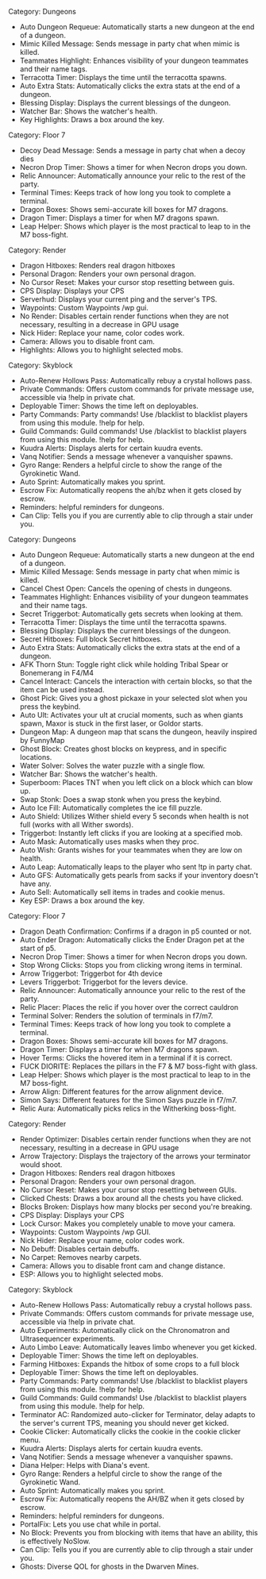 Category: Dungeons
- Auto Dungeon Requeue: Automatically starts a new dungeon at the end of a dungeon.
- Mimic Killed Message: Sends message in party chat when mimic is killed.
- Teammates Highlight: Enhances visibility of your dungeon teammates and their name tags.
- Terracotta Timer: Displays the time until the terracotta spawns.
- Auto Extra Stats: Automatically clicks the extra stats at the end of a dungeon.
- Blessing Display: Displays the current blessings of the dungeon.
- Watcher Bar: Shows the watcher's health.
- Key Highlights: Draws a box around the key.

Category: Floor 7
- Decoy Dead Message: Sends a message in party chat when a decoy dies
- Necron Drop Timer: Shows a timer for when Necron drops you down.
- Relic Announcer: Automatically announce your relic to the rest of the party.
- Terminal Times: Keeps track of how long you took to complete a terminal.
- Dragon Boxes: Shows semi-accurate kill boxes for M7 dragons.
- Dragon Timer: Displays a timer for when M7 dragons spawn.
- Leap Helper: Shows which player is the most practical to leap to in the M7 boss-fight.

Category: Render
- Dragon Hitboxes: Renders real dragon hitboxes
- Personal Dragon: Renders your own personal dragon.
- No Cursor Reset: Makes your cursor stop resetting between guis.
- CPS Display: Displays your CPS
- Serverhud: Displays your current ping and the server's TPS.
- Waypoints: Custom Waypoints /wp gui.
- No Render: Disables certain render functions when they are not necessary, resulting in a decrease in GPU usage
- Nick Hider: Replace your name, color codes work.
- Camera: Allows you to disable front cam.
- Highlights: Allows you to highlight selected mobs.

Category: Skyblock
- Auto-Renew Hollows Pass: Automatically rebuy a crystal hollows pass.
- Private Commands: Offers custom commands for private message use, accessible via !help in private chat.
- Deployable Timer: Shows the time left on deployables.
- Party Commands: Party commands! Use /blacklist to blacklist players from using this module. !help for help.
- Guild Commands: Guild commands! Use /blacklist to blacklist players from using this module. !help for help.
- Kuudra Alerts: Displays alerts for certain kuudra events.
- Vanq Notifier: Sends a message whenever a vanquisher spawns.
- Gyro Range: Renders a helpful circle to show the range of the Gyrokinetic Wand.
- Auto Sprint: Automatically makes you sprint.
- Escrow Fix: Automatically reopens the ah/bz when it gets closed by escrow.
- Reminders: helpful reminders for dungeons.
- Can Clip: Tells you if you are currently able to clip through a stair under you.

Category: Dungeons
- Auto Dungeon Requeue: Automatically starts a new dungeon at the end of a dungeon.
- Mimic Killed Message: Sends message in party chat when mimic is killed.
- Cancel Chest Open: Cancels the opening of chests in dungeons.
- Teammates Highlight: Enhances visibility of your dungeon teammates and their name tags.
- Secret Triggerbot: Automatically gets secrets when looking at them.
- Terracotta Timer: Displays the time until the terracotta spawns.
- Blessing Display: Displays the current blessings of the dungeon.
- Secret Hitboxes: Full block Secret hitboxes.
- Auto Extra Stats: Automatically clicks the extra stats at the end of a dungeon.
- AFK Thorn Stun: Toggle right click while holding Tribal Spear or Bonemerang in F4/M4
- Cancel Interact: Cancels the interaction with certain blocks, so that the item can be used instead.
- Ghost Pick: Gives you a ghost pickaxe in your selected slot when you press the keybind.
- Auto Ult: Activates your ult at crucial moments, such as when giants spawn, Maxor is stuck in the first laser, or Goldor starts.
- Dungeon Map: A dungeon map that scans the dungeon, heavily inspired by FunnyMap
- Ghost Block: Creates ghost blocks on keypress, and in specific locations.
- Water Solver: Solves the water puzzle with a single flow.
- Watcher Bar: Shows the watcher's health.
- Superboom: Places TNT when you left click on a block which can blow up.
- Swap Stonk: Does a swap stonk when you press the keybind.
- Auto Ice Fill: Automatically completes the ice fill puzzle.
- Auto Shield: Utilizes Wither shield every 5 seconds when health is not full (works with all Wither swords).
- Triggerbot: Instantly left clicks if you are looking at a specified mob.
- Auto Mask: Automatically uses masks when they proc.
- Auto Wish: Grants wishes for your teammates when they are low on health.
- Auto Leap: Automatically leaps to the player who sent !tp in party chat.
- Auto GFS: Automatically gets pearls from sacks if your inventory doesn't have any.
- Auto Sell: Automatically sell items in trades and cookie menus.
- Key ESP: Draws a box around the key.

Category: Floor 7
- Dragon Death Confirmation: Confirms if a dragon in p5 counted or not.
- Auto Ender Dragon: Automatically clicks the Ender Dragon pet at the start of p5.
- Necron Drop Timer: Shows a timer for when Necron drops you down.
- Stop Wrong Clicks: Stops you from clicking wrong items in terminal.
- Arrow Triggerbot: Triggerbot for 4th device
- Levers Triggerbot: Triggerbot for the levers device.
- Relic Announcer: Automatically announce your relic to the rest of the party.
- Relic Placer: Places the relic if you hover over the correct cauldron
- Terminal Solver: Renders the solution of terminals in f7/m7.
- Terminal Times: Keeps track of how long you took to complete a terminal.
- Dragon Boxes: Shows semi-accurate kill boxes for M7 dragons.
- Dragon Timer: Displays a timer for when M7 dragons spawn.
- Hover Terms: Clicks the hovered item in a terminal if it is correct.
- FUCK DIORITE: Replaces the pillars in the F7 & M7 boss-fight with glass.
- Leap Helper: Shows which player is the most practical to leap to in the M7 boss-fight.
- Arrow Align: Different features for the arrow alignment device.
- Simon Says: Different features for the Simon Says puzzle in f7/m7.
- Relic Aura: Automatically picks relics in the Witherking boss-fight.

Category: Render
- Render Optimizer: Disables certain render functions when they are not necessary, resulting in a decrease in GPU usage
- Arrow Trajectory: Displays the trajectory of the arrows your terminator would shoot.
- Dragon Hitboxes: Renders real dragon hitboxes
- Personal Dragon: Renders your own personal dragon.
- No Cursor Reset: Makes your cursor stop resetting between GUIs.
- Clicked Chests: Draws a box around all the chests you have clicked.
- Blocks Broken: Displays how many blocks per second you're breaking.
- CPS Display: Displays your CPS
- Lock Cursor: Makes you completely unable to move your camera.
- Waypoints: Custom Waypoints /wp GUI.
- Nick Hider: Replace your name, color codes work.
- No Debuff: Disables certain debuffs.
- No Carpet: Removes nearby carpets.
- Camera: Allows you to disable front cam and change distance.
- ESP: Allows you to highlight selected mobs.

Category: Skyblock
- Auto-Renew Hollows Pass: Automatically rebuy a crystal hollows pass.
- Private Commands: Offers custom commands for private message use, accessible via !help in private chat.
- Auto Experiments: Automatically click on the Chronomatron and Ultrasequencer experiments.
- Auto Limbo Leave: Automatically leaves limbo whenever you get kicked.
- Deployable Timer: Shows the time left on deployables.
- Farming Hitboxes: Expands the hitbox of some crops to a full block
- Deployable Timer: Shows the time left on deployables.
- Party Commands: Party commands! Use /blacklist to blacklist players from using this module. !help for help.
- Guild Commands: Guild commands! Use /blacklist to blacklist players from using this module. !help for help.
- Terminator AC: Randomized auto-clicker for Terminator, delay adapts to the server's current TPS, meaning you should never get kicked.
- Cookie Clicker: Automatically clicks the cookie in the cookie clicker menu.
- Kuudra Alerts: Displays alerts for certain kuudra events.
- Vanq Notifier: Sends a message whenever a vanquisher spawns.
- Diana Helper: Helps with Diana's event.
- Gyro Range: Renders a helpful circle to show the range of the Gyrokinetic Wand.
- Auto Sprint: Automatically makes you sprint.
- Escrow Fix: Automatically reopens the AH/BZ when it gets closed by escrow.
- Reminders: helpful reminders for dungeons.
- PortalFix: Lets you use chat while in portal.
- No Block: Prevents you from blocking with items that have an ability, this is effectively NoSlow.
- Can Clip: Tells you if you are currently able to clip through a stair under you.
- Ghosts: Diverse QOL for ghosts in the Dwarven Mines.
